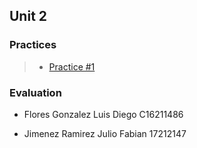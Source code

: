 ## Unit 2

### Practices

> - [Practice #1](https://github.com/Diego-FloresG/Data-Mining/tree/Unit_2/Unit_2/Practices/Practice01)

### Evaluation

- Flores Gonzalez Luis Diego C16211486

- Jimenez Ramirez Julio Fabian 17212147
